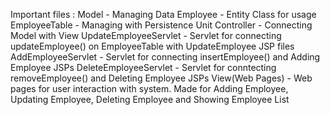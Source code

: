 Important files : 
Model - Managing Data
  Employee - Entity Class for usage
  EmployeeTable - Managing with Persistence Unit
Controller - Connecting Model with View
  UpdateEmployeeServlet - Servlet for connecting updateEmployee() on EmployeeTable with UpdateEmployee JSP files
  AddEmployeeServlet - Servlet for connecting insertEmployee() and Adding Employee JSPs
  DeleteEmployeeServlet - Servlet for conntecting removeEmployee() and Deleting Employee JSPs
View(Web Pages) - Web pages for user interaction with system. Made for Adding Employee, Updating Employee, Deleting Employee and Showing Employee List
